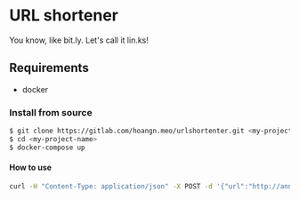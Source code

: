 # URL shortener
You know, like bit.ly.
Let's call it lin.ks!

## Requirements
* docker

### Install from source

```bash
$ git clone https://gitlab.com/hoangn.meo/urlshortenter.git <my-project-name>
$ cd <my-project-name>
$ docker-compose up
```

#### How to use
```bash
curl -H "Content-Type: application/json" -X POST -d '{"url":"http://anninhthudo.vn/quan-su/163.antd"}' http://localhost:5000/
```
